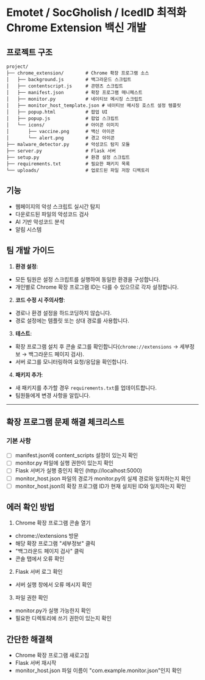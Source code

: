 # Emotet / SocGholish / IcedID 최적화 Chrome Extension 백신 개발

## 프로젝트 구조

```
project/
├── chrome_extension/        # Chrome 확장 프로그램 소스
│   ├── background.js        # 백그라운드 스크립트
│   ├── contentscript.js     # 콘텐츠 스크립트
│   ├── manifest.json        # 확장 프로그램 매니페스트
│   ├── monitor.py           # 네이티브 메시징 스크립트
│   ├── monitor_host_template.json # 네이티브 메시징 호스트 설정 템플릿
│   ├── popup.html           # 팝업 UI
│   ├── popup.js             # 팝업 스크립트
│   └── icons/               # 아이콘 이미지
│       ├── vaccine.png      # 백신 아이콘
│       └── alert.png        # 경고 아이콘
├── malware_detector.py      # 악성코드 탐지 모듈
├── server.py                # Flask 서버
├── setup.py                 # 환경 설정 스크립트
├── requirements.txt         # 필요한 패키지 목록
└── uploads/                 # 업로드된 파일 저장 디렉토리
```

## 기능

- 웹페이지의 악성 스크립트 실시간 탐지
- 다운로드된 파일의 악성코드 검사
- AI 기반 악성코드 분석
- 알림 시스템


## 팀 개발 가이드

1. **환경 설정**:
- 모든 팀원은 설정 스크립트를 실행하여 동일한 환경을 구성합니다.
- 개인별로 Chrome 확장 프로그램 ID는 다를 수 있으므로 각자 설정합니다.

2. **코드 수정 시 주의사항**:
- 경로나 환경 설정을 하드코딩하지 않습니다.
- 경로 설정에는 템플릿 또는 상대 경로를 사용합니다.

3. **테스트**:
- 확장 프로그램 설치 후 콘솔 로그를 확인합니다(`chrome://extensions` → 세부정보 → 백그라운드 페이지 검사).
- 서버 로그를 모니터링하여 요청/응답을 확인합니다.

4. **패키지 추가**:
- 새 패키지를 추가할 경우 `requirements.txt`를 업데이트합니다.
- 팀원들에게 변경 사항을 알립니다.

---

## 확장 프로그램 문제 해결 체크리스트

### 기본 사항
- [ ] manifest.json에 content_scripts 설정이 있는지 확인
- [ ] monitor.py 파일에 실행 권한이 있는지 확인
- [ ] Flask 서버가 실행 중인지 확인 (http://localhost:5000)
- [ ] monitor_host.json 파일의 경로가 monitor.py의 실제 경로와 일치하는지 확인
- [ ] monitor_host.json의 확장 프로그램 ID가 현재 설치된 ID와 일치하는지 확인

## 에러 확인 방법
1. Chrome 확장 프로그램 콘솔 열기
- chrome://extensions 방문
- 해당 확장 프로그램 "세부정보" 클릭
- "백그라운드 페이지 검사" 클릭
- 콘솔 탭에서 오류 확인

2. Flask 서버 로그 확인
- 서버 실행 창에서 오류 메시지 확인

3. 파일 권한 확인
- monitor.py가 실행 가능한지 확인
- 필요한 디렉토리에 쓰기 권한이 있는지 확인

## 간단한 해결책
- Chrome 확장 프로그램 새로고침
- Flask 서버 재시작
- monitor_host.json 파일 이름이 "com.example.monitor.json"인지 확인